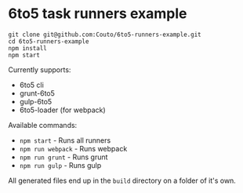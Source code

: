 # 6to5 task runners example

```
git clone git@github.com:Couto/6to5-runners-example.git
cd 6to5-runners-example
npm install
npm start
```

Currently supports:
 * 6to5 cli
 * grunt-6to5
 * gulp-6to5
 * 6to5-loader (for webpack)

Available commands:
 * `npm start` - Runs all runners
 * `npm run webpack` - Runs webpack 
 * `npm run grunt` - Runs grunt 
 * `npm run gulp` - Runs gulp

All generated files end up in the `build` directory on a folder of it's own.
